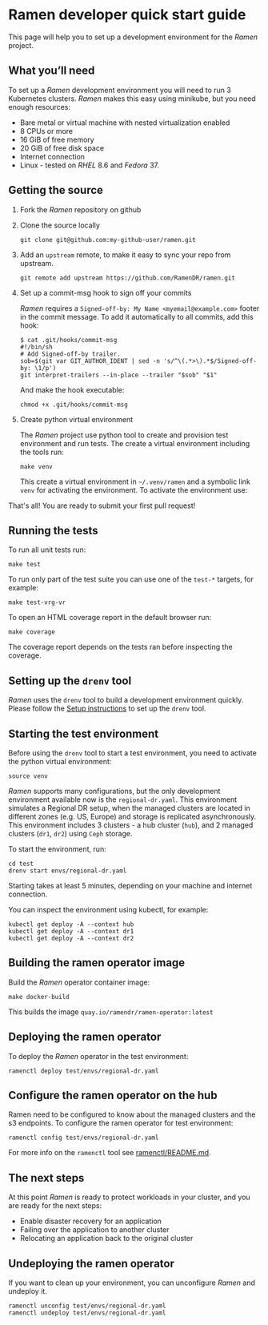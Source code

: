 <!--
SPDX-FileCopyrightText: The RamenDR authors
SPDX-License-Identifier: Apache-2.0
-->

# Ramen developer quick start guide

This page will help you to set up a development environment for the
*Ramen* project.

## What you’ll need

To set up a *Ramen* development environment you will need to run 3
Kubernetes clusters. *Ramen* makes this easy using minikube, but you need
enough resources:

- Bare metal or virtual machine with nested virtualization enabled
- 8 CPUs or more
- 16 GiB of free memory
- 20 GiB of free disk space
- Internet connection
- Linux - tested on *RHEL* 8.6 and *Fedora* 37.

## Getting the source

1. Fork the *Ramen* repository on github

1. Clone the source locally

   ```
   git clone git@github.com:my-github-user/ramen.git
   ```

1. Add an `upstream` remote, to make it easy to sync your repo from
   upstream.

   ```
   git remote add upstream https://github.com/RamenDR/ramen.git
   ```

1. Set up a commit-msg hook to sign off your commits

   *Ramen* requires a `Signed-off-by: My Name <myemail@example.com>`
   footer in the commit message. To add it automatically to all commits,
   add this hook:

   ```
   $ cat .git/hooks/commit-msg
   #!/bin/sh
   # Add Signed-off-by trailer.
   sob=$(git var GIT_AUTHOR_IDENT | sed -n 's/^\(.*>\).*$/Signed-off-by: \1/p')
   git interpret-trailers --in-place --trailer "$sob" "$1"
   ```

   And make the hook executable:

   ```
   chmod +x .git/hooks/commit-msg
   ```

1. Create python virtual environment

   The *Ramen* project use python tool to create and provision test
   environment and run tests. The create a virtual environment including
   the tools run:

   ```
   make venv
   ```

   This create a virtual environment in `~/.venv/ramen` and a symbolic
   link `venv` for activating the environment. To activate the
   environment use:

That's all! You are ready to submit your first pull request!

## Running the tests

To run all unit tests run:

```
make test
```

To run only part of the test suite you can use one of the `test-*`
targets, for example:

```
make test-vrg-vr
```

To open an HTML coverage report in the default browser run:

```
make coverage
```

The coverage report depends on the tests ran before inspecting the
coverage.

## Setting up the `drenv` tool

*Ramen* uses the `drenv` tool to build a development environment
quickly. Please follow the
[Setup instructions](../test/README.md#setup)
to set up the `drenv` tool.

## Starting the test environment

Before using the `drenv` tool to start a test environment, you need to
activate the python virtual environment:

```
source venv
```

*Ramen* supports many configurations, but the only development
environment available now is the `regional-dr.yaml`. This environment
simulates a Regional DR setup, when the managed clusters are located in
different zones (e.g. US, Europe) and storage is replicated
asynchronously. This environment includes 3 clusters - a hub cluster
(`hub`), and 2 managed clusters (`dr1`, `dr2`) using `Ceph` storage.

To start the environment, run:

```
cd test
drenv start envs/regional-dr.yaml
```

Starting takes at least 5 minutes, depending on your machine and
internet connection.

You can inspect the environment using kubectl, for example:

```
kubectl get deploy -A --context hub
kubectl get deploy -A --context dr1
kubectl get deploy -A --context dr2
```

## Building the ramen operator image

Build the *Ramen* operator container image:

```
make docker-build
```

This builds the image `quay.io/ramendr/ramen-operator:latest`

## Deploying the ramen operator

To deploy the *Ramen* operator in the test environment:

```
ramenctl deploy test/envs/regional-dr.yaml
```

## Configure the ramen operator on the hub

Ramen need to be configured to know about the managed clusters and the
s3 endpoints. To configure the ramen operator for test environment:

```
ramenctl config test/envs/regional-dr.yaml
```

For more info on the `ramenctl` tool see
[ramenctl/README.md](../ramenctl/README.md).

## The next steps

At this point *Ramen* is ready to protect workloads in your cluster, and
you are ready for the next steps:

- Enable disaster recovery for an application
- Failing over the application to another cluster
- Relocating an application back to the original cluster

## Undeploying the ramen operator

If you want to clean up your environment, you can unconfigure *Ramen* and
undeploy it.

```
ramenctl unconfig test/envs/regional-dr.yaml
ramenctl undeploy test/envs/regional-dr.yaml
```
